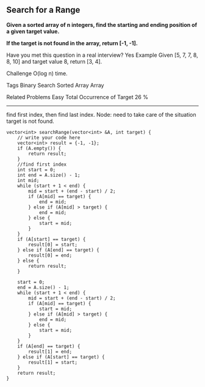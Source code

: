 ## Search for a Range  ##

**Given a sorted array of n integers, find the starting and ending position of a given target value.**

**If the target is not found in the array, return [-1, -1].**

Have you met this question in a real interview? Yes
Example
	Given [5, 7, 7, 8, 8, 10] and target value 8,
	return [3, 4].

Challenge 
O(log n) time.

Tags 
Binary Search Sorted Array Array

Related Problems 
Easy Total Occurrence of Target 26 %

----------
find first index, then find last index. Node: need to take care of the situation target is not found.

	vector<int> searchRange(vector<int> &A, int target) {
	    // write your code here
	    vector<int> result = {-1, -1};
	    if (A.empty()) {
	        return result;
	    }
	    //find first index
	    int start = 0;
	    int end = A.size() - 1;
	    int mid;
	    while (start + 1 < end) {
	        mid = start + (end - start) / 2;
	        if (A[mid] == target) {
	            end = mid;
	        } else if (A[mid] > target) {
	            end = mid;
	        } else {
	            start = mid;
	        }
	    }
	    if (A[start] == target) {
	        result[0] = start;
	    } else if (A[end] == target) {
	        result[0] = end;
	    } else {
	        return result;
	    }
	
	    start = 0;
	    end = A.size() - 1;
	    while (start + 1 < end) {
	        mid = start + (end - start) / 2;
	        if (A[mid] == target) {
	            start = mid;
	        } else if (A[mid] > target) {
	            end = mid;
	        } else {
	            start = mid;
	        }
	    }
	    if (A[end] == target) {
	        result[1] = end;
	    } else if (A[start] == target) {
	        result[1] = start;
	    }
	    return result;
	}